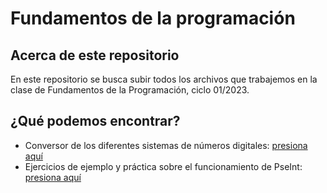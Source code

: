 # Fundamentos de la programación

## Acerca de este repositorio
En este repositorio se busca subir todos los archivos que trabajemos en la clase de Fundamentos de la Programación, ciclo 01/2023. 

## ¿Qué podemos encontrar?
* Conversor de los diferentes sistemas de números digitales: [presiona aquí](https://fp.alex22sv.me/ConversorNumeros/)
* Ejercicios de ejemplo y práctica sobre el funcionamiento de PseInt: [presiona aquí](https://github.com/Alex22sv/FundamentosProgramacion/tree/main/PseInt)